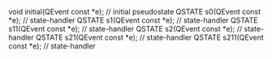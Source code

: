 void initial(QEvent const *e);              // initial pseudostate
   QSTATE s0(QEvent const *e);                       // state-handler
      QSTATE s1(QEvent const *e);                    // state-handler
         QSTATE s11(QEvent const *e);                // state-handler 
      QSTATE s2(QEvent const *e);                    // state-handler
         QSTATE s21(QEvent const *e);                // state-handler
            QSTATE s211(QEvent const *e);            // state-handler
